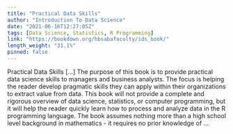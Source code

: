 ```yaml
---
title: "Practical Data Skills"
author: "Introduction To Data Science"
date: "2021-06-16T12:27:05Z"
tags: [Data Science, Statistics, R Programming]
link: "https://bookdown.org/hbsabafaculty/ids_book/"
length_weight: "31.1%"
pinned: false
---
```


Practical Data Skills [...] The purpose of this book is to provide practical data science skills to managers and business analysts. The focus is helping the reader develop pragmatic skills they can apply within their organizations to extract value from data. This book will not provide a complete and rigorous overview of data science, statistics, or computer programming, but it will help the reader quickly learn how to process and analyze data in the R programming language. The book assumes nothing more than a high school level background in mathematics - it requires no prior knowledge of ...
